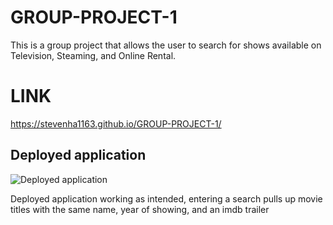 # GROUP-PROJECT-1
This is a group project that allows the user to search for shows available on Television, Steaming, and Online Rental.

# LINK
https://stevenha1163.github.io/GROUP-PROJECT-1/

## Deployed application
<!-- ![alt text](screenshot link) -->

![Deployed application](https://user-images.githubusercontent.com/106892603/183549911-89a94976-c0b1-403c-a249-815c552ec1ba.JPG)

Deployed application working as intended, entering a search pulls up movie titles with the same name, year of showing, and an imdb trailer
